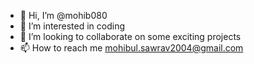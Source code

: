 - 👋 Hi, I’m @mohib080
- 👀 I’m interested in coding
- 💞️ I’m looking to collaborate on some exciting projects
- 📫 How to reach me 
      mohibul.sawrav2004@gmail.com

<!---
mohib080/mohib080 is a ✨ special ✨ repository because its `README.md` (this file) appears on your GitHub profile.
You can click the Preview link to take a look at your changes.
--->
